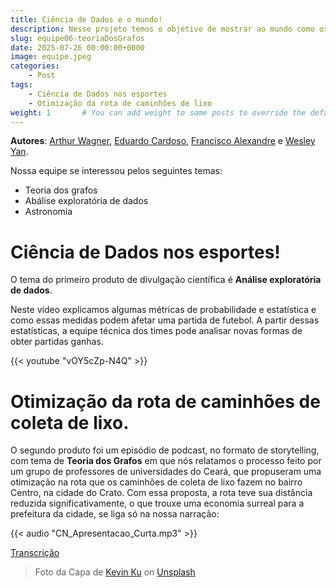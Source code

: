 ```yaml
---
title: Ciência de Dados e o mundo!
description: Nesse projeto temos o objetivo de mostrar ao mundo como os diversos ramos da ciência de dados podem auxiliar em diferentes áreas. Gravamos um vídeo em formato de telejornal falando sobre análise exploratória e análise de dados nos esportes e como isso pode ajudar os times. Ademais, fizemos um episódio de podcast falando sobre teoria dos grafos e otimizaçã e como isso ajudou a prefeitura de uma cidade.
slug: equipe06-teoriaDosGrafos
date: 2025-07-26 00:00:00+0000
image: equipe.jpeg
categories:
    - Post
tags:
    - Ciência de Dados nos esportes
    - Otimização da rota de caminhões de lixo
weight: 1       # You can add weight to some posts to override the default sorting (date descending)
---
```


**Autores**: [Arthur Wagner](https://instagram.com/arthurwgirao_), [Eduardo Cardoso](https://instagram.com/educardooso), [Francisco Alexandre](https://instagram.com/alixaodre) e [Wesley Yan](https://instagram.com/wesleyylg). 

Nossa equipe se interessou pelos seguintes temas:

 - Teoria dos grafos
 - Abálise exploratória de dados
 - Astronomia
  
# Ciência de Dados nos esportes!

O tema do primeiro produto de divulgação científica é **Análise exploratória de dados**.

Neste vídeo explicamos algumas métricas de probabilidade e estatística e como essas medidas podem afetar uma partida de futebol. A partir dessas estatísticas, a equipe técnica dos times pode analisar novas formas de obter partidas ganhas.

{{< youtube "vOY5cZp-N4Q" >}}

# Otimização da rota de caminhões de coleta de lixo.
O segundo produto foi um episódio de podcast, no formato de storytelling, com tema de **Teoria dos Grafos** em que nós relatamos o processo feito por um grupo de professores de universidades do Ceará, que propuseram uma otimização na rota que os caminhões de coleta de lixo fazem no bairro Centro, na cidade do Crato. Com essa proposta, a rota teve sua distância reduzida significativamente, o que trouxe uma economia surreal para a prefeitura da cidade, se liga só na nossa narração:


{{< audio "CN_Apresentacao_Curta.mp3" >}}

[Transcrição](transcript.txt)

> Foto da Capa de [Kevin Ku](https://unsplash.com/@ikukevk) on [Unsplash](https://unsplash.com/)
